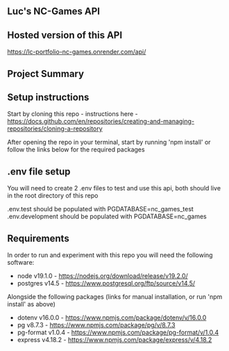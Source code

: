 ## Luc's NC-Games API

## Hosted version of this API

https://lc-portfolio-nc-games.onrender.com/api/

## Project Summary



## Setup instructions

Start by cloning this repo - instructions here - https://docs.github.com/en/repositories/creating-and-managing-repositories/cloning-a-repository

After opening the repo in your terminal, start by running 'npm install' or follow the links below for the required packages



## .env file setup

You will need to create 2 .env files to test and use this api, both should live in the root directory of this repo

.env.test should be populated with PGDATABASE=nc_games_test
.env.development should be populated with PGDATABASE=nc_games

## Requirements

In order to run and experiment with this repo you will need the following software:

- node v19.1.0 - https://nodejs.org/download/release/v19.2.0/
- postgres v14.5 - https://www.postgresql.org/ftp/source/v14.5/

Alongside the following packages (links for manual installation, or run 'npm install' as above)

- dotenv v16.0.0 - https://www.npmjs.com/package/dotenv/v/16.0.0
- pg v8.7.3 - https://www.npmjs.com/package/pg/v/8.7.3
- pg-format v1.0.4 - https://www.npmjs.com/package/pg-format/v/1.0.4
- express v4.18.2 - https://www.npmjs.com/package/express/v/4.18.2